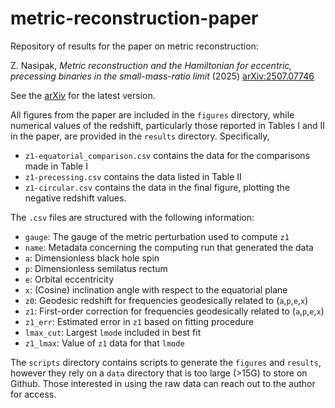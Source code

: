 # metric-reconstruction-paper
Repository of results for the paper on metric reconstruction: 
  
Z. Nasipak, *Metric reconstruction and the Hamiltonian for eccentric, precessing binaries in the small-mass-ratio limit* (2025) [arXiv:2507.07746](https://arxiv.org/abs/2507.07746)

See the [arXiv](https://arxiv.org/abs/2507.07746) for the latest version.

All figures from the paper are included in the `figures` directory, while numerical values of the redshift, particularly those reported in Tables I and II in the paper, are provided in the `results` directory. Specifically,

* `z1-equatorial_comparison.csv` contains the data for the comparisons made in Table I
* `z1-precessing.csv` contains the data listed in Table II
* `z1-circular.csv` contains the data in the final figure, plotting the negative redshift values.

The `.csv` files are structured with the following information:

* `gauge`: The gauge of the metric perturbation used to compute `z1`
* `name`: Metadata concerning the computing run that generated the data
* `a`: Dimensionless black hole spin
* `p`: Dimensionless semilatus rectum
* `e`: Orbital eccentricity
* `x`: (Cosine) inclination angle with respect to the equatorial plane
* `z0`: Geodesic redshift for frequencies geodesically related to (`a`,`p`,`e`,`x`)
* `z1`: First-order correction for frequencies geodesically related to (`a`,`p`,`e`,`x`)
* `z1_err`: Estimated error in `z1` based on fitting procedure
* `lmax_cut`: Largest `lmode` included in best fit
* `z1_lmax`: Value of `z1` data for that `lmode`

The `scripts` directory contains scripts to generate the `figures` and `results`, however they rely on a `data` directory that is too large (>15G) to store on Github. Those interested in using the raw data can reach out to the author for access.
